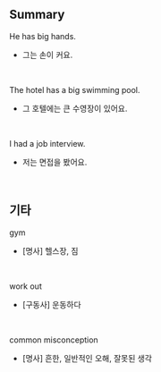 ## Summary

He has big hands.
- 그는 손이 커요.

<br>

The hotel has a big swimming pool.
- 그 호텔에는 큰 수영장이 있어요.

<br>

I had a job interview.
- 저는 면접을 봤어요.

<br>

## 기타

gym
- [명사] 헬스장, 짐

<br>

work out
- [구동사] 운동하다

<br>

common misconception
- [명사] 흔한, 일반적인 오해, 잘못된 생각
